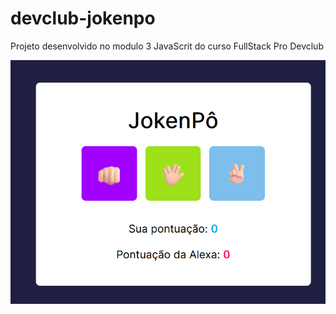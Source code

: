 # devclub-jokenpo
 Projeto desenvolvido no modulo 3 JavaScrit do curso FullStack Pro Devclub 


<img src="./assets/jokenpo.png">

